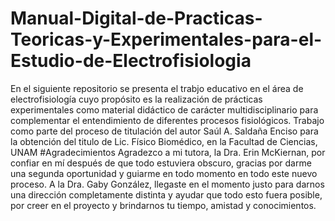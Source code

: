 # Manual-Digital-de-Practicas-Teoricas-y-Experimentales-para-el-Estudio-de-Electrofisiologia
En el siguiente repositorio se presenta el trabjo educativo en el área de electrofisiología cuyo propósito es la realización de prácticas experimentales como material didáctico de carácter multidisciplinario para complementar el entendimiento de diferentes procesos fisiológicos. 
Trabajo como parte del proceso de titulación del autor Saúl A. Saldaña Enciso para la obtención del titulo de Lic. Físico Biomédico, en la Facultad de Ciencias, UNAM
#Agradecimientos
Agradezco a mi tutora, la Dra. Erin McKiernan, por confiar en mí después de que todo estuviera obscuro, gracias por darme una segunda oportunidad y guiarme en todo momento en todo este nuevo proceso. A la Dra. Gaby González, llegaste en el momento justo para darnos una dirección completamente distinta y ayudar que todo esto fuera posible, por creer en el proyecto y brindarnos tu tiempo, amistad y conocimientos.
